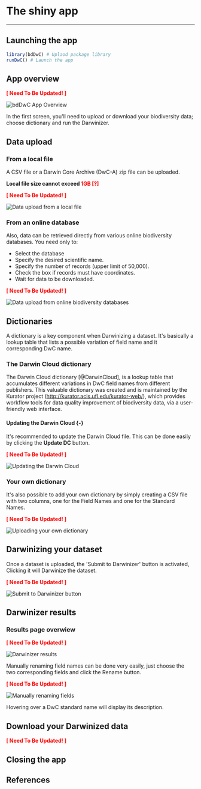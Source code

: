 # The shiny app

---

## Launching the app

```r
library(bdDwC) # Uplaod package library
runDwC() # Launch the app
```

## App overview

**<span style="color:red">[ Need To Be Updated! ]</span>**

![bdDwC App Overview](img/bdDwC_Getting_started.png "The first screen")

 In the first screen, you'll need to upload or download your biodiversity data; choose dictionary and run the Darwinizer.

## Data upload

### From a local file

A CSV file or a Darwin Core Archive (DwC-A) zip file can be uploaded.

**Local file size cannot exceed <span style="color:red">1GB [?]</span>**


**<span style="color:red">[ Need To Be Updated! ]</span>**

![Data upload from a local file](img/bdDwC_Up-local_file.png "bdDwC-app data-upload-local")
 

### From an online database

Also, data can be retrieved directly from various online biodiversity databases. You need only to:

* Select the database
* Specify the desired scientific name.
* Specify the number of records (upper limit of 50,000).
* Check the box if records must have coordinates.
* Wait for data to be downloaded.

**<span style="color:red">[ Need To Be Updated! ]</span>**

![Data upload from online biodiversity databases](img/bdDwC_Up-database.png "bdDwC-app data-upload-database")


## Dictionaries

A dictionary is a key component when Darwinizing a dataset. It's basically a lookup table that lists a possible variation of field name and it corresponding DwC name.


### The Darwin Cloud dictionary

The Darwin Cloud dictionary [@DarwinCloud], is a lookup table that accumulates different variations in DwC field names from different publishers. This valuable dictionary was created and is maintained by the Kurator project (http://kurator.acis.ufl.edu/kurator-web/), which provides workflow tools for data quality improvement of biodiversity data, via a user-friendly web interface. 

#### Updating the Darwin Cloud {-}

It's recommended to update the Darwin Cloud file. This can be done easily by clicking the **Update DC** button.

**<span style="color:red">[ Need To Be Updated! ]</span>**

![Updating the Darwin Cloud](img/bdDwC_update-DC.png "bdDwC-app bdDwC_update-DC")

### Your own dictionary

It's also possible to add your own dictionary by simply creating a CSV file with two columns, one for the Field Names and one for the Standard Names.

**<span style="color:red">[ Need To Be Updated! ]</span>**

![Uploading your own dictionary](img/bdDwC_personal_dictionary.png "bdDwC-app personal dictionary")

## Darwinizing your dataset

Once a dataset is uploaded, the 'Submit to Darwinizer' button is activated, Clicking it will Darwinize the dataset.

**<span style="color:red">[ Need To Be Updated! ]</span>**

![Submit to Darwinizer button](img/bdDwC_Submit.png "bdDwC-app Submit button")

## Darwinizer results

### Results page overwiew

**<span style="color:red">[ Need To Be Updated! ]</span>**

![Darwinizer results](img/bdDwC_Darwinizer_results.png "bdDwC-app Darwinizer results")

Manually renaming field names can be done very easily, just choose the two corresponding fields and click the Rename button. 

**<span style="color:red">[ Need To Be Updated! ]</span>**

![Manually renaming fields](img/bdDwC_Manual_rename.png "bdDwC-app Manual renaming")

Hovering over a DwC standard name will display its description.



## Download your Darwinized data

**<span style="color:red">[ Need To Be Updated! ]</span>**

## Closing the app


## References

